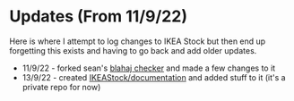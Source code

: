 # Updates (From 11/9/22)
Here is where I attempt to log changes to IKEA Stock but then end up forgetting this exists and having to go back and add older updates.

- 11/9/22 - forked sean's [blahaj checker](https://github.com/devramsean0/blahaj-checker-uk) and made a few changes to it
- 13/9/22 - created [IKEAStock/documentation](https://github.com/IKEAStock/documentation) and added stuff to it (it's a private repo for now)

